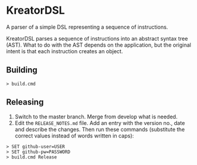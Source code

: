 # KreatorDSL

A parser of a simple DSL representing a sequence of instructions.

KreatorDSL parses a sequence of instructions into an
abstract syntax tree (AST). What to do with the AST depends
on the application, but the original intent is that each
instruction creates an object.


## Building

    > build.cmd

## Releasing

1. Switch to the master branch. Merge from develop what is needed.
1. Edit the `RELEASE_NOTES.md` file. Add an entry with the version no.,
   date and describe the changes.
   Then run these commands (substitute the correct values instead of words
   written in caps):


```
> SET github-user=USER
> SET github-pw=PASSWORD
> build.cmd Release
```

